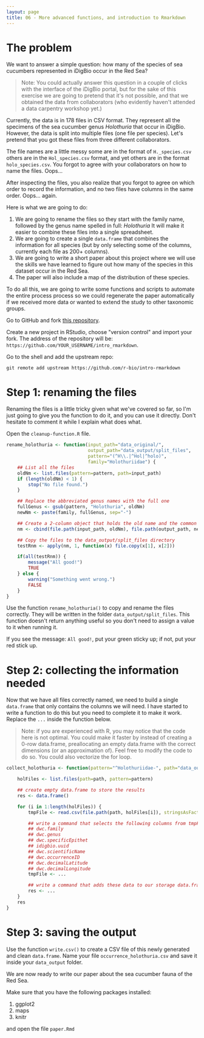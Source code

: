 ```yaml
---
layout: page
title: 06 - More advanced functions, and introduction to Rmarkdown
---
```



# The problem

We want to answer a simple question: how many of the species of sea cucumbers
represented in iDigBio occur in the Red Sea?

>Note: You could actually answer this question in a couple of clicks with the
>interface of the iDigBio portal, but for the sake of this exercise we are going
>to pretend that it's not possible, and that we obtained the data from
>collaborators (who evidently haven't attended a data carpentry workshop yet.)

Currently, the data is in 178 files in CSV format. They represent all the
specimens of the sea cucumber genus _Holothuria_ that occur in iDigBio. However,
the data is split into multiple files (one file per species). Let's pretend that
you got these files from three different collaborators.

The file names are a little messy some are in the format of `H._species.csv`
others are in the `Hol_species.csv` format, and yet others are in the format
`holo_species.csv`. You forgot to agree with your collaborators on how to name
the files. Oops...

After inspecting the files, you also realize that you forgot to agree on which
order to record the information, and no two files have columns in the same
order. Oops... again.

Here is what we are going to do:

1. We are going to rename the files so they start with the family name, followed
   by the genus name spelled in full: _Holothuria_ It will make it easier to
   combine these files into a single spreadsheet.
1. We are going to create a single `data.frame` that combines the information
   for all species (but by only selecting some of the columns, currently each
   file as 200+ columns).
1. We are going to write a short paper about this project where we will use the
   skills we have learned to figure out how many of the species in this dataset
   occur in the Red Sea.
1. The paper will also include a map of the distribution of these species.

To do all this, we are going to write some functions and scripts to automate the
entire process process so we could regenerate the paper automatically if we
received more data or wanted to extend the study to other taxonomic groups.

Go to GitHub and fork [this repository](https://github.com/r-bio/intro-rmarkdown).

Create a new project in RStudio, choose "version control" and import your
fork. The address of the repository will be:
`https://github.com/YOUR_USERNAME/intro_rmarkdown`.

Go to the shell and add the upstream repo:

```
git remote add upstream https://github.com/r-bio/intro-rmarkdown
```

# Step 1: renaming the files

Renaming the files is a little tricky given what we've covered so far, so I'm
just going to give you the function to do it, and you can use it directly. Don't
hesitate to comment it while I explain what does what.

Open the `cleanup-function.R` file.


```r
rename_holothuria <- function(input_path="data_original/",
                              output_path="data_output/split_files",
                              pattern="(^H\\.|^Hol|^holo)",
                              family="Holothuriidae") {
    ## List all the files
    oldNm <- list.files(pattern=pattern, path=input_path)
    if (length(oldNm) < 1) {
        stop("No file found.")
    }

    ## Replace the abbreviated genus names with the full one
    fullGenus <- gsub(pattern, "Holothuria", oldNm)
    newNm <- paste(family, fullGenus, sep="-")

    ## Create a 2-column object that holds the old name and the common name
    nm <- cbind(file.path(input_path, oldNm), file.path(output_path, newNm))

    ## Copy the files to the data_output/split_files directory
    testRnm <- apply(nm, 1, function(x) file.copy(x[1], x[2]))

    if(all(testRnm)) {
        message("All good!")
        TRUE
    } else {
        warning("Something went wrong.")
        FALSE
    }
}
```

Use the function `rename_holothuria()` to copy and rename the files
correctly. They will be written in the folder `data_output/split_files`. This
function doesn't return anything useful so you don't need to assign a value to
it when running it.

If you see the message: `All good!`, put your green sticky up; if not, put your
red stick up.

# Step 2: collecting the information needed

Now that we have all files correctly named, we need to build a single
`data.frame` that only contains the columns we will need. I have started to
write a function to do this but you need to complete it to make it work. Replace
the `...` inside the function below.

>Note: if you are experienced with R, you may notice that the code here is not
>optimal. You could make it faster by instead of creating a 0-row data.frame,
>preallocating an empty data.frame with the correct dimensions (or an
>approximation of). Feel free to modify the code to do so. You could also
>vectorize the for loop.


```r
collect_holothuria <- function(pattern="^Holothuriidae-", path="data_output/split_files") {

    holFiles <- list.files(path=path, pattern=pattern)

    ## create empty data.frame to store the results
    res <- data.frame()

    for (i in 1:length(holFiles)) {
        tmpFile <- read.csv(file.path(path, holFiles[i]), stringsAsFactors=FALSE)

        ## write a command that selects the following columns from tmpFile.
        ## dwc.family
        ## dwc.genus
        ## dwc.specificEpithet
        ## idigbio.uuid
        ## dwc.scientificName
        ## dwc.occurrenceID
        ## dwc.decimalLatitude
        ## dwc.decimalLongitude
        tmpFile <- ...

        ## write a command that adds these data to our storage data.frame `res`
        res <- ...
    }
    res
}
```

<!---

--->

# Step 3: saving the output

Use the function `write.csv()` to create a CSV file of this newly generated and
clean `data.frame`. Name your file `occurrence_holothuria.csv` and save it
inside your `data_output` folder.

We are now ready to write our paper about the sea cucumber fauna of the Red Sea.

Make sure that you have the following packages installed:

1. ggplot2
1. maps
1. knitr

and open the file `paper.Rmd`
